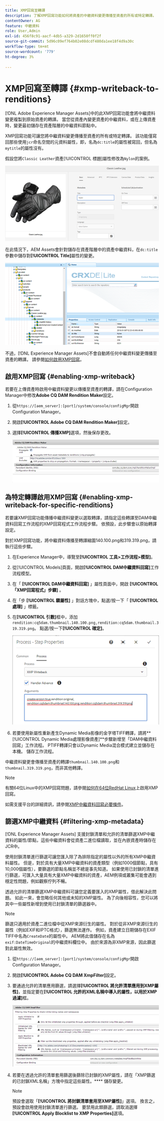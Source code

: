 ```yaml
---
title: XMP回寫至轉譯
description: 了解XMP回寫功能如何將資產的中繼資料變更傳播至資產的所有或特定轉譯。
contentOwner: AG
feature: 中繼資料
role: User,Admin
exl-id: 456f8c91-aacf-4db5-a329-2d1650ff0f2f
source-git-commit: 5d96c09ef764b02e08dcdf480da1ee18f4d9a30c
workflow-type: tm+mt
source-wordcount: '779'
ht-degree: 3%

---
```


# XMP回寫至轉譯 {#xmp-writeback-to-renditions}

[!DNL Adobe Experience Manager Assets]中的此XMP回寫功能會將中繼資料變更複製到原始資產的轉譯。 當您從資產內變更資產的中繼資料，或在上傳資產時，變更最初儲存在資產階層的中繼資料節點中。

XMP回寫功能可讓您將中繼資料變更傳播至資產的所有或特定轉譯。 該功能僅寫回那些使用`jcr`命名空間的元資料屬性，即，名為`dc:title`的屬性被寫回，但名為`mytitle`的屬性沒有。

假設您將`Classic Leather`資產[!UICONTROL 標題]屬性修改為`Nylon`的案例。

![中繼資料](assets/metadata.png)

在此情況下，AEM Assets會針對儲存在資產階層中的資產中繼資料，在`dc:title`參數中儲存對&#x200B;**[!UICONTROL Title]**&#x200B;屬性的變更。

![metadata_stored](assets/metadata_stored.png)

不過，[!DNL Experience Manager Assets]不會自動將任何中繼資料變更傳播至資產的轉譯。 請參閱[如何啟用XMP回寫](#enabling-xmp-writeback)。

## 啟用XMP回寫 {#enabling-xmp-writeback}

若要在上傳資產時啟用中繼資料變更以傳播至資產的轉譯，請在Configuration Manager中修改&#x200B;**Adobe CQ DAM Rendition Maker**&#x200B;設定。

1. 從`https://[aem_server]:[port]/system/console/configMgr`開啟Configuration Manager。
1. 開啟&#x200B;**[!UICONTROL Adobe CQ DAM Rendition Maker]**&#x200B;設定。
1. 選擇&#x200B;**[!UICONTROL 傳播XMP]**&#x200B;選項，然後保存更改。

   ![chlimage_1-346](assets/chlimage_1-346.png)

## 為特定轉譯啟用XMP回寫 {#enabling-xmp-writeback-for-specific-renditions}

若要讓XMP回寫功能傳播中繼資料變更以選取轉譯，請指定這些轉譯至DAM中繼資料回寫工作流程的XMP回寫程式工作流程步驟。 依預設，此步驟會以原始轉譯設定。

對於XMP回寫功能，將中繼資料傳播至轉譯縮圖140.100.png和319.319.png，請執行這些步驟。

1. 在Experience Manager中，導覽至&#x200B;**[!UICONTROL 工具>工作流程>模型]**。
1. 從[!UICONTROL Models]頁面，開啟&#x200B;**[!UICONTROL DAM中繼資料回寫]**&#x200B;工作流程模型。
1. 在「 **[!UICONTROL DAM中繼資料回寫]** 」屬性頁面中，開啟 **[!UICONTROL 「XMP回寫程式」步驟]** 。
1. 在「步 **[!UICONTROL 驟屬性]** 」對話方塊中，點選/按一下「 **[!UICONTROL 處理]** 」標籤。
1. 在&#x200B;**[!UICONTROL 引數]**&#x200B;框中，添加`rendition:cq5dam.thumbnail.140.100.png,rendition:cq5dam.thumbnail.319.319.png`。 點選/按一下&#x200B;**[!UICONTROL 確定]**。

   ![step_properties](assets/step_properties.png)

1. 若要使用新屬性重新產生Dynamic Media影像的金字塔TIFF轉譯，請將&#x200B;**[!UICONTROL Dynamic Media處理影像資產]**步驟新增至「DAM中繼資料回寫」工作流程。
PTIFF轉譯只會以Dynamic Media混合模式建立並儲存在本機。 儲存工作流程。

中繼資料變更會傳播至資產的轉譯`thumbnail.140.100.png`和`thumbnail.319.319.png`，而非其他轉譯。

>[!NOTE]
>
>有關64位Linux中的XMP回寫問題，請參閱[如何在64位RedHat Linux](https://helpx.adobe.com/experience-manager/kb/enable-xmp-write-back-64-bit-redhat.html)上啟用XMP回寫。
>
>如需支援平台的詳細資訊，請參閱[XMP中繼資料回寫必要條件](/help/sites-deploying/technical-requirements.md#requirements-for-aem-assets-xmp-metadata-write-back)。

## 篩選XMP中繼資料 {#filtering-xmp-metadata}

[!DNL Experience Manager Assets] 支援封鎖清單和允許的清單篩選XMP中繼資料的屬性/節點，這些中繼資料會從資產二進位檔讀取，並在內嵌資產時儲存在JCR中。

使用封鎖清單進行篩選可讓您匯入除了為排除指定的屬性以外的所有XMP中繼資料屬性。 但是，對於具有大量XMP中繼資料的資產類型（例如1000個節點，具有10,000個屬性），要篩選的節點名稱並不總是事先知道。 如果使用已封鎖的清單進行篩選，可匯入大量具有大量XMP中繼資料的資產，AEM例項或叢集可能會遇到穩定性問題，例如觀察佇列不暢。

透過允許的清單篩選XMP中繼資料可讓您定義要匯入的XMP屬性，借此解決此問題。 如此一來，會忽略任何其他或未知的XMP屬性。 為了向後相容性，您可以將其中一些屬性新增到使用已封鎖清單的篩選器中。

>[!NOTE]
>
>篩選只適用於資產二進位檔中從XMP來源衍生的屬性。 對於從非XMP來源衍生的屬性（例如EXIF和IPTC格式），篩選無法運作。 例如，資產建立日期儲存在EXIF TIFF中名為`CreateDate`的屬性中。 AEM將此值儲存在名為`exif:DateTimeOriginal`的中繼資料欄位中。 由於來源為非XMP來源，因此篩選對此屬性無效。

1. 從`https://[aem_server]:[port]/system/console/configMgr`開啟Configuration Manager。
1. 開啟&#x200B;**[!UICONTROL Adobe CQ DAM XmpFilter]**&#x200B;設定。
1. 要通過允許的清單應用篩選，請選擇&#x200B;**[!UICONTROL 將允許清單應用到XMP屬性]**，並指定要在&#x200B;**[!UICONTROL 允許的XML名稱中導入的屬性，以用於XMP過濾]**&#x200B;框。

   ![chlimage_1-347](assets/chlimage_1-347.png)

1. 若要在透過允許的清單套用篩選後篩除已封鎖的XMP屬性，請在「XMP篩選的已封鎖XML名稱」方塊中指定這些屬性。**** 儲存變更。

   >[!NOTE]
   >
   >預設會選取「**[!UICONTROL 將封鎖清單套用至XMP屬性]**」選項。 換言之，預設會啟用使用封鎖清單進行篩選。 要禁用此類篩選，請取消選擇&#x200B;**[!UICONTROL Apply Blocklist to XMP Properties]**&#x200B;選項。
